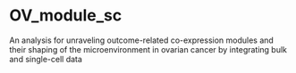 # OV_module_sc
 An analysis for unraveling outcome-related co-expression modules and their shaping of the microenvironment in ovarian cancer by integrating bulk and single-cell data
